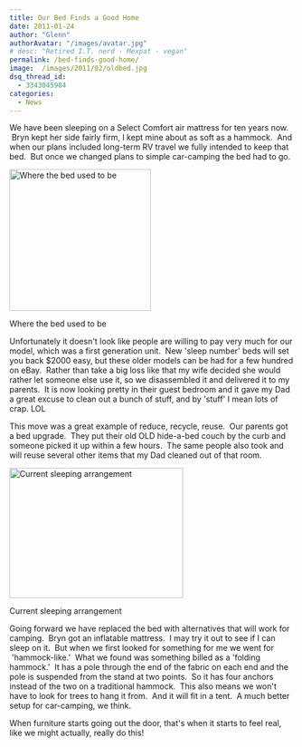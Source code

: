 ```yaml
---
title: Our Bed Finds a Good Home
date: 2011-01-24
author: "Glenn"
authorAvatar: "/images/avatar.jpg"
# desc: "Retired I.T. nerd - Mexpat - vegan"
permalink: /bed-finds-good-home/
image:  /images/2011/02/oldbed.jpg
dsq_thread_id:
  - 3343045984
categories:
  - News
---
```

We have been sleeping on a Select Comfort air mattress for ten years now.  Bryn kept her side fairly firm, I kept mine about as soft as a hammock.  And when our plans included long-term RV travel we fully intended to keep that bed.  But once we changed plans to simple car-camping the bed had to go.

<div style="width: 260px" class="wp-caption alignleft">
  <img class=" " title="Where the bed used to be" alt="Where the bed used to be" src="https://i1047.photobucket.com/albums/b475/dixonge/Blog%20Stuff/P1070847.jpg" width="250" />

  <p class="wp-caption-text">
    Where the bed used to be
  </p>
</div>

Unfortunately it doesn't look like people are willing to pay very much for our model, which was a first generation unit.  New 'sleep number' beds will set you back $2000 easy, but these older models can be had for a few hundred on eBay.  Rather than take a big loss like that my wife decided she would rather let someone else use it, so we disassembled it and delivered it to my parents.  It is now looking pretty in their guest bedroom and it gave my Dad a great excuse to clean out a bunch of stuff, and by 'stuff' I mean lots of crap. LOL

This move was a great example of reduce, recycle, reuse.  Our parents got a bed upgrade.  They put their old OLD hide-a-bed couch by the curb and someone picked it up within a few hours.  The same people also took and will reuse several other items that my Dad cleaned out of that room.

<div style="width: 317px" class="wp-caption alignright">
  <img class=" " title="Current sleeping arrangement" alt="Current sleeping arrangement" src="https://i1047.photobucket.com/albums/b475/dixonge/Blog%20Stuff/P1070850.jpg" width="307" height="230" />

  <p class="wp-caption-text">
    Current sleeping arrangement
  </p>
</div>

Going forward we have replaced the bed with alternatives that will work for camping.  Bryn got an inflatable mattress.  I may try it out to see if I can sleep on it.  But when we first looked for something for me we went for  'hammock-like.'  What we found was something billed as a 'folding hammock.'  It has a pole through the end of the fabric on each end and the pole is suspended from the stand at two points.  So it has four anchors instead of the two on a traditional hammock.  This also means we won't have to look for trees to hang it from.  And it will fit in a tent.  A much better setup for car-camping, we think.

When furniture starts going out the door, that's when it starts to feel real, like we might actually, really do this!
